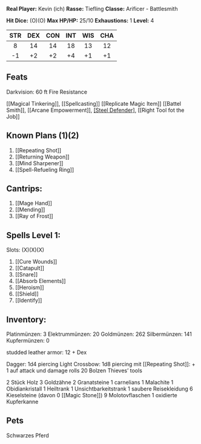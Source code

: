 **Real Player:** Kevin (ich)
**Rasse:** Tiefling
**Classe:** Arificer - Battlesmith

**Hit Dice:** (O)(O)
**Max HP/HP:** 25/10
**Exhaustions:** 1
**Level:** 4

| STR | DEX | CON | INT | WIS | CHA |
| :-: | :-: | :-: | :-: | :-: | :-: |
|  8  | 14  | 14  | 18  | 13  | 12  |
| -1  | +2  | +2  | +4  | +1  | +1  |
## Feats
Darkvision: 60 ft
Fire Resistance

[[Magical Tinkering]], [[Spellcasting]]
[[Replicate Magic Item]]
[[Battel Smith]], [[Arcane Empowerment]], [[Steel Defender]](X), [[Right Tool fot the Job]]

## Known Plans (1)(2)
1. [[Repeating Shot]]
2. [[Returning Weapon]]
3. [[Mind Sharpener]]
4. [[Spell-Refueling Ring]]

## Cantrips:
1. [[Mage Hand]]
2. [[Mending]]
3. [[Ray of Frost]]
## Spells Level 1:
Slots: (X)(X)(X)
1. [[Cure Wounds]]
2. [[Catapult]]
3. [[Snare]]
4. [[Absorb Elements]]
5. [[Heroism]]
6. [[Shield]]
7. [[Identify]]

## Inventory:
Platinmünzen: 3
Elektrummünzen: 20
Goldmünzen: 262
Silbermünzen: 141
Kupfermünzen: 0

studded leather armor: 12 + Dex

Dagger: 1d4 piercing
Light Crossbow: 1d8 piercing
mit [[Repeating Shot]]: + 1 auf attack und damage rolls
20 Bolzen
Thieves’ tools

2 Stück Holz
3 Goldzähne
2 Granatsteine
1 carnelians
1 Malachite
1 Obidiankristall
1 Heiltrank
1 Unsichtbarkeitstrank
1 saubere Reisekleidung
6 Kieselsteine (davon 0 [[Magic Stone]])
9 Molotovflaschen
1 oxidierte Kupferkanne
## Pets
Schwarzes Pferd
